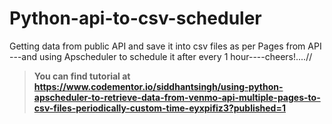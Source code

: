 # Python-api-to-csv-scheduler
Getting data from public API and save it into csv files as per Pages from API ---and using Apscheduler to schedule it after every 1 hour----cheers!....//

> **You can find tutorial at https://www.codementor.io/siddhantsingh/using-python-apscheduler-to-retrieve-data-from-venmo-api-multiple-pages-to-csv-files-periodically-custom-time-eyxpifiz3?published=1**
